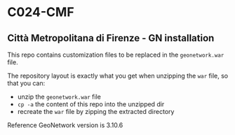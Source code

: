 # C024-CMF

## Città Metropolitana di Firenze - GN installation

This repo contains customization files to be replaced in the `geonetwork.war` file.

The repository layout is exactly what you get when unzipping the `war` file, so that you can:
- unzip the `geonetwork.war` file
- `cp -a` the content of this repo into the unzipped dir
- recreate the `war` file by zipping the extracted directory

Reference GeoNetwork version is 3.10.6
